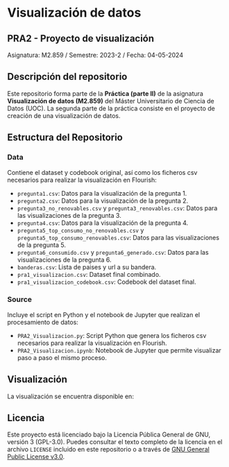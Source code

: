 # Visualización de datos
## PRA2 - Proyecto de visualización

Asignatura: M2.859 / Semestre: 2023-2 / Fecha: 04-05-2024

## Descripción del repositorio
Este repositorio forma parte de la **Práctica (parte II)** de la asignatura **Visualización de datos (M2.859)** del
Máster Universitario de Ciencia de Datos (UOC). La segunda parte de la práctica consiste en el proyecto de creación de una visualización de datos. 

## Estructura del Repositorio
### Data
Contiene el dataset y codebook original, así como los ficheros csv necesarios para realizar la visualización en Flourish:
- `pregunta1.csv`: Datos para la visualización de la pregunta 1.
- `pregunta2.csv`: Datos para la visualización de la pregunta 2.
- `pregunta3_no_renovables.csv` y `pregunta3_renovables.csv`: Datos para las visualizaciones de la pregunta 3.
- `pregunta4.csv`: Datos para la visualización de la pregunta 4.
- `pregunta5_top_consumo_no_renovables.csv` y `pregunta5_top_consumo_renovables.csv`: Datos para las visualizaciones de la pregunta 5.
- `pregunta6_consumido.csv` y `pregunta6_generado.csv`: Datos para las visualizaciones de la pregunta 6.
- `banderas.csv`: Lista de paises y url a su bandera.
- `pra1_visualizacion.csv`: Dataset final combinado.
- `pra1_visualizacion_codebook.csv`: Codebook del dataset final.

### Source
Incluye el script en Python y el notebook de Jupyter que realizan el procesamiento de datos:
- `PRA2_Visualizacion.py`: Script Python que genera los ficheros csv necesarios para realizar la visualización en Flourish.
- `PRA2_Visualizacion.ipynb`: Notebook de Jupyter que permite visualizar paso a paso el mismo proceso.

## Visualización
La visualización se encuentra disponible en: 

## Licencia
Este proyecto está licenciado bajo la Licencia Pública General de GNU, versión 3 (GPL-3.0). Puedes consultar el texto completo de la licencia en el archivo `LICENSE` incluido en este repositorio o a través de [GNU General Public License v3.0](https://www.gnu.org/licenses/gpl-3.0.html).
